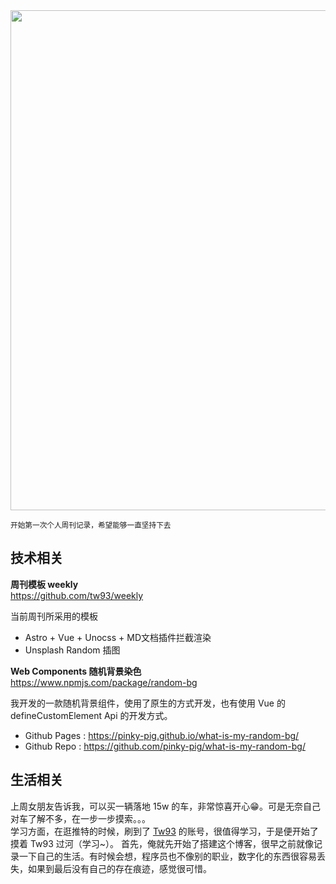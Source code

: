 <img src="https://cdn.jsdelivr.net/gh/pinky-pig/pic-bed/images20230313114545.png" width=800/>  

<small>开始第一次个人周刊记录，希望能够一直坚持下去</small>  


## 技术相关

**周刊模板 weekly**  
<https://github.com/tw93/weekly>

当前周刊所采用的模板

- Astro + Vue + Unocss + MD文档插件拦截渲染
- Unsplash Random 插图

**Web Components 随机背景染色**  
<https://www.npmjs.com/package/random-bg>

我开发的一款随机背景组件，使用了原生的方式开发，也有使用 Vue 的 defineCustomElement Api 的开发方式。

- Github Pages : <https://pinky-pig.github.io/what-is-my-random-bg/>
- Github Repo : <https://github.com/pinky-pig/what-is-my-random-bg/>


## 生活相关

上周女朋友告诉我，可以买一辆落地 15w 的车，非常惊喜开心😁。可是无奈自己对车了解不多，在一步一步摸索。。。  
学习方面，在逛推特的时候，刷到了 [Tw93](https://github.com/tw93) 的账号，很值得学习，于是便开始了摸着 Tw93 过河（学习~）。
首先，俺就先开始了搭建这个博客，很早之前就像记录一下自己的生活。有时候会想，程序员也不像别的职业，数字化的东西很容易丢失，如果到最后没有自己的存在痕迹，感觉很可惜。


